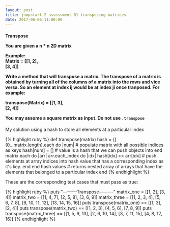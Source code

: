 ```yaml
---
layout: post
title: jumpstart 2 assessment 01 transposing matrices
date: 2017-06-06 11:00:00
---
```


<h4>Transpose<br>

You are given a n * n 2D matrix<br>

Example:<br>
Matrix = [[1, 2],<br>
         [3, 4]]<br>

Write a method that will transpose a matrix. The transpose of a matrix is
obtained by turning all of the columns of a matrix into the rows and vice versa.
So an element at index ij would be at index ji once tranposed.
For example:<br>

transpose(Matrix) = [[1, 3],<br>
    								[2, 4]]<br>

You may assume a square matrix as input. Do not use `.transpose`</h4>

<p>My solution using a hash to store all elements at a particular index</p>
{% highlight ruby %}
def transpose(matrix)
  hash = {}
  (0...matrix.length).each do |num| # populate matrix with all possible indices as keys
    hash[num] = [] # value is a hash that we can push objects into
  end
  matrix.each do |arr|
    arr.each_index do |idx|
      hash[idx] << arr[idx] # push elements at array indices into hash value that has a corresponding index as it's key.
    end
  end
  hash.values # returns nested array of arrays that have the elements that belonged to a particular index
end
{% endhighlight %}

<p>These are the corresponding test cases that must pass as true:</p>
{% highlight ruby %}
puts "-------Transpose-------"
matrix_one = [[1, 2],
							[3, 4]]
matrix_two = [[1, 4, 7],
 							[2, 5, 8],
							[3, 6, 9]]
matrix_three = [[1, 2, 3, 4],
							 	[5, 6, 7, 8],
  						  [9, 10, 11, 12],
							  [13, 14, 15, 16]]
puts transpose(matrix_one) == [[1, 3],
 															 [2, 4]]
puts transpose(matrix_two) == [[1, 2, 3],
														   [4, 5, 6],
															 [7, 8, 9]]
puts transpose(matrix_three) == [[1, 5, 9, 13],
 																	 [2, 6, 10, 14],
																	 [3, 7, 11, 15],
																	 [4, 8, 12, 16]]
{% endhighlight %}
